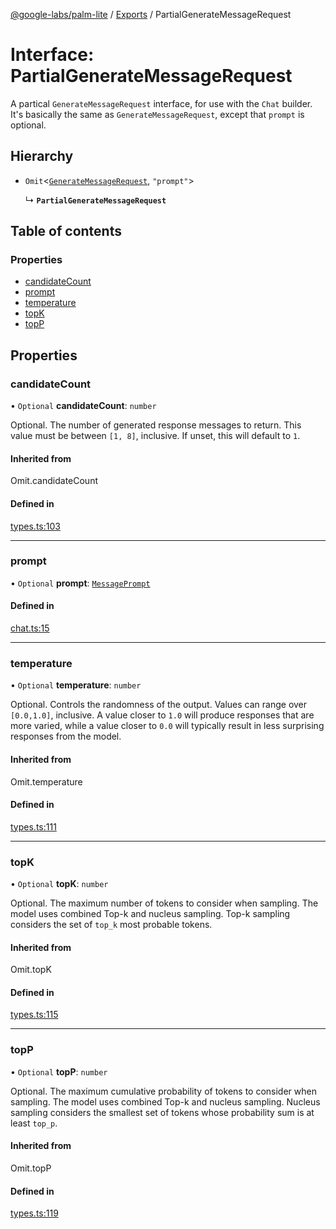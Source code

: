 [@google-labs/palm-lite](../README.md) / [Exports](../modules.md) / PartialGenerateMessageRequest

# Interface: PartialGenerateMessageRequest

A partical `GenerateMessageRequest` interface, for use with the `Chat` builder.
It's basically the same as `GenerateMessageRequest`, except that `prompt` is optional.

## Hierarchy

- `Omit`<[`GenerateMessageRequest`](GenerateMessageRequest.md), ``"prompt"``\>

  ↳ **`PartialGenerateMessageRequest`**

## Table of contents

### Properties

- [candidateCount](PartialGenerateMessageRequest.md#candidatecount)
- [prompt](PartialGenerateMessageRequest.md#prompt)
- [temperature](PartialGenerateMessageRequest.md#temperature)
- [topK](PartialGenerateMessageRequest.md#topk)
- [topP](PartialGenerateMessageRequest.md#topp)

## Properties

### candidateCount

• `Optional` **candidateCount**: `number`

Optional. The number of generated response messages to return. This value must be between `[1, 8]`, inclusive. If unset, this will default to `1`.

#### Inherited from

Omit.candidateCount

#### Defined in

[types.ts:103](https://github.com/google/labs-prototypes/blob/5114223/seeds/palm-lite/src/types.ts#L103)

___

### prompt

• `Optional` **prompt**: [`MessagePrompt`](MessagePrompt.md)

#### Defined in

[chat.ts:15](https://github.com/google/labs-prototypes/blob/5114223/seeds/palm-lite/src/chat.ts#L15)

___

### temperature

• `Optional` **temperature**: `number`

Optional. Controls the randomness of the output. Values can range over `[0.0,1.0]`, inclusive. A value closer to `1.0` will produce responses that are more varied, while a value closer to `0.0` will typically result in less surprising responses from the model.

#### Inherited from

Omit.temperature

#### Defined in

[types.ts:111](https://github.com/google/labs-prototypes/blob/5114223/seeds/palm-lite/src/types.ts#L111)

___

### topK

• `Optional` **topK**: `number`

Optional. The maximum number of tokens to consider when sampling. The model uses combined Top-k and nucleus sampling. Top-k sampling considers the set of `top_k` most probable tokens.

#### Inherited from

Omit.topK

#### Defined in

[types.ts:115](https://github.com/google/labs-prototypes/blob/5114223/seeds/palm-lite/src/types.ts#L115)

___

### topP

• `Optional` **topP**: `number`

Optional. The maximum cumulative probability of tokens to consider when sampling. The model uses combined Top-k and nucleus sampling. Nucleus sampling considers the smallest set of tokens whose probability sum is at least `top_p`.

#### Inherited from

Omit.topP

#### Defined in

[types.ts:119](https://github.com/google/labs-prototypes/blob/5114223/seeds/palm-lite/src/types.ts#L119)
